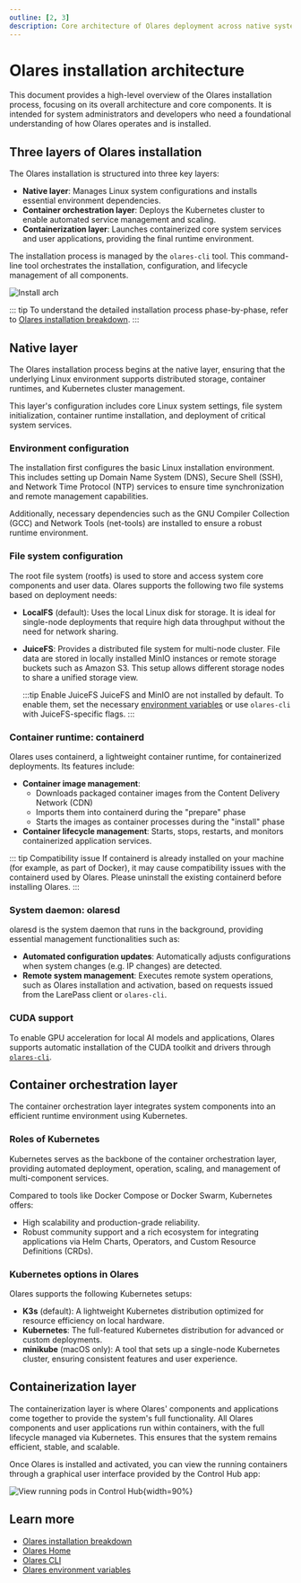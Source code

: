 ```yaml
---
outline: [2, 3]
description: Core architecture of Olares deployment across native system layer, Kubernetes orchestration and containerized services. Technical insights into how Olares layers interact.
---
```

# Olares installation architecture 

This document provides a high-level overview of the Olares installation process, focusing on its overall architecture and core components. It is intended for system administrators and developers who need a foundational understanding of how Olares operates and is installed.

## Three layers of Olares installation
The Olares installation is structured into three key layers:

- **Native layer**: Manages Linux system configurations and installs essential environment dependencies.
- **Container orchestration layer**: Deploys the Kubernetes cluster to enable automated service management and scaling.
- **Containerization layer**: Launches containerized core system services and user applications, providing the final runtime environment.

The installation process is managed by the `olares-cli` tool. This command-line tool orchestrates the installation, configuration, and lifecycle management of all components.

![Install arch](/images/developer/install/olares-install.png)

::: tip
To understand the detailed installation process phase-by-phase, refer to [Olares installation breakdown](installation-process.md).
:::

## Native layer
The Olares installation process begins at the native layer, ensuring that the underlying Linux environment supports distributed storage, container runtimes, and Kubernetes cluster management.

This layer's configuration includes core Linux system settings, file system initialization, container runtime installation, and deployment of critical system services.

### Environment configuration

The installation first configures the basic Linux installation environment. This includes setting up Domain Name System (DNS), Secure Shell (SSH), and Network Time Protocol (NTP) services to ensure time synchronization and remote management capabilities.

Additionally, necessary dependencies such as the GNU Compiler Collection (GCC) and Network Tools (net-tools) are installed to ensure a robust runtime environment.

### File system configuration

The root file system (rootfs) is used to store and access system core components and user data. Olares supports the following two file systems based on deployment needs:

- **LocalFS** (default): Uses the local Linux disk for storage. It is ideal for single-node deployments that require high data throughput without the need for network sharing.

- **JuiceFS**: Provides a distributed file system for multi-node cluster. File data are stored in locally installed MinIO instances or remote storage buckets such as Amazon S3. This setup allows different storage nodes to share a unified storage view.

  :::tip Enable JuiceFS
  JuiceFS and MinIO are not installed by default. To enable them, set the necessary [environment variables](environment-variables.md#juicefs) or use `olares-cli` with JuiceFS-specific flags.
  :::

### Container runtime: containerd
Olares uses containerd, a lightweight container runtime, for containerized deployments. Its features include:
- **Container image management**:
    - Downloads packaged container images from the Content Delivery Network (CDN)
    - Imports them into containerd during the "prepare" phase
    - Starts the images as container processes during the "install" phase
- **Container lifecycle management**: Starts, stops, restarts, and monitors containerized application services.

::: tip Compatibility issue
If containerd is already installed on your machine (for example, as part of Docker), it may cause compatibility issues with the containerd used by Olares. Please uninstall the existing containerd before installing Olares.
:::

### System daemon: olaresd
olaresd is the system daemon that runs in the background, providing essential management functionalities such as:
- **Automated configuration updates**: Automatically adjusts configurations when system changes (e.g. IP changes) are detected.
- **Remote system management**: Executes remote system operations, such as Olares installation and activation, based on requests issued from the LarePass client or `olares-cli`.

### CUDA support
To enable GPU acceleration for local AI models and applications, Olares supports automatic installation of the CUDA toolkit and drivers through [`olares-cli`](./cli-1.11/gpu.md). 

## Container orchestration layer
The container orchestration layer integrates system components into an efficient runtime environment using Kubernetes.

### Roles of Kubernetes
Kubernetes serves as the backbone of the container orchestration layer, providing automated deployment, operation, scaling, and management of multi-component services.

Compared to tools like Docker Compose or Docker Swarm, Kubernetes offers:
- High scalability and production-grade reliability.
- Robust community support and a rich ecosystem for integrating applications via Helm Charts, Operators, and Custom Resource Definitions (CRDs).

### Kubernetes options in Olares
Olares supports the following Kubernetes setups:
- **K3s** (default): A lightweight Kubernetes distribution optimized for resource efficiency on local hardware.
- **Kubernetes**: The full-featured Kubernetes distribution for advanced or custom deployments.
- **minikube** (macOS only): A tool that sets up a single-node Kubernetes cluster, ensuring consistent features and user experience.

## Containerization layer

The containerization layer is where Olares' components and applications come together to provide the system's full functionality. All Olares components and user applications run within containers, with the full lifecycle managed via Kubernetes. This ensures that the system remains efficient, stable, and scalable.

Once Olares is installed and activated, you can view the running containers through a graphical user interface provided by the Control Hub app:

![View running pods in Control Hub](/images/developer/install/running-pods.png#bordered){width=90%}

## Learn more

- [Olares installation breakdown](installation-process.md)
- [Olares Home](olares-home.md)
- [Olares CLI](../install/cli-1.11/olares-cli.md)
- [Olares environment variables](environment-variables.md)